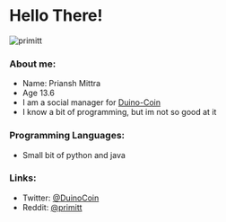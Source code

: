 # Hello There!

<p align="left"> <img src="https://i.imgur.com/WMPIt4l.png" alt="primitt" /> </p>

### About me:

- Name: Priansh Mittra
- Age 13.6
- I am a social manager for [Duino-Coin](https://duinocoin.com)
- I know a bit of programming, but im not so good at it

### Programming Languages:
- Small bit of python and java

### Links:
- Twitter: <a href="https://twitter.com/DuinoCoin" target="_blank">@DuinoCoin</a>
- Reddit: <a href="https://reddit.com/u/primitt" target="_blank">@primitt</a>
